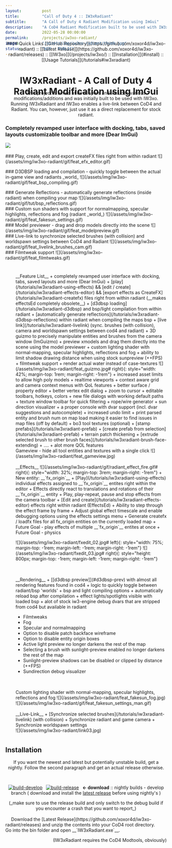 ```yaml
---
layout:         post
title:          "Call of Duty 4 :: IW3xRadiant"
subtitle:       "A Call of Duty 4 Radiant Modification using ImGui"
description:    "A CoD4 Radiant Modification built to be used with IW3xo. Live-Link between CoD4 and Radiant. ImGui UI, Brush/Camera synchronization, Effects, Filmtweaks, Fog, Reflections ..."
date:           2022-05-28 00:00:00
permalink:      /projects/iw3xo-radiant/
image:          "/assets/img/iw3xo-radiant/thumb.jpg"
status:         "WIP - PUBLIC"
---
```

<!-- overwrite header bg if defined -->
<script> var header_bg = "/assets/img/iw3xo-radiant/header.jpg"; </script>

<!-- tag for quick links so we do not show the nav -->
<a name="quicklink"></a>

<div align="center" style="margin-top: -4rem" markdown="1">
#### Quick Links
[[GitHub Repository]](https://github.com/xoxor4d/iw3xo-radiant) :: [[Latest Release]](https://github.com/xoxor4d/iw3xo-radiant/releases) :: [[IW3xo]](/projects/iw3xo/)  :: [[Installation]](#install) :: [[Usage Tutorials]](/tutorials#iw3xradiant)
</div>

<div class="padding-1l"></div>
<h1 align="center">IW3xRadiant - A Call of Duty 4 Radiant Modification using ImGui</h1>
<div align="center" style="margin-top: -2.5rem"><div class="seperator-75p"></div></div>
<div class="padding-1l" style="margin-bottom: -1.5rem"></div>

<p align="center">
This project is aimed at developers and includes various modifications/additions and was initially built to be used with IW3xo. <br>
Running IW3xRadiant and IW3xo enables a live-link between CoD4 and Radiant. You can, however, just use it as a direct replacement for stock radiant.
</p>

<div class="padding-2l"></div>

### Completely revamped user interface with docking, tabs, saved layouts customizable toolbar and more (Dear ImGui)
![](/assets/img/iw3xo-radiant/gif/feat_ui.gif) 

<div class="padding-1l"></div>
### Play, create, edit and export createFX files right from within radiant
![](/assets/img/iw3xo-radiant/gif/feat_efx_editor.gif) 

<a name="d3dbsp-prev"></a>
<div class="padding-1l"></div>
### D3DBSP loading and compilation - quickly toggle between the actual in-game view and radiants _world_
![](/assets/img/iw3xo-radiant/gif/feat_bsp_compiling.gif) 

<a name="d3dbsp-reflections"></a>
<div class="padding-1l"></div>
### Generate Reflections - automatically generate reflections (inside radiant) when compiling your map
![](/assets/img/iw3xo-radiant/gif/tut/bsp_reflections.gif) 

<div class="padding-1l"></div>
### Custom sun shaders with support for normalmapping, specular highlights, reflections and fog (radiant _world_)
![](/assets/img/iw3xo-radiant/gif/feat_fakesun_settings.gif) 

<div class="padding-1l"></div>
### Model previewer - drag and drop models directly into the scene
![](/assets/img/iw3xo-radiant/gif/feat_modelpreview.gif) 

<div class="padding-1l"></div>
### Live-link to synchronize selected brushes (with collision) and worldspawn settings between CoD4 and Radiant 
![](/assets/img/iw3xo-radiant/gif/feat_livelink_brushes_cam.gif) 

<div class="padding-1l"></div>
### Filmtweak support
![](/assets/img/iw3xo-radiant/gif/feat_filmtweaks.gif) 

<div class="padding-1l"></div>
<div align="center" style="margin-top: 2.5rem"><div class="seperator-100p"></div></div>

<div markdown="1" style="padding-left: 2rem">
__Feature List__
   + completely revamped user interface with docking, tabs, saved layouts and more (Dear ImGui)
   + [play](/tutorials/iw3xradiant-using-effects) && [edit / create](/tutorials/iw3xradiant-effects-editor) && [export effects as CreateFX](/tutorials/iw3xradiant-createfx) files right from within radiant (__makes effectsEd completely obsolete__)
   + [d3dbsp loading](/tutorials/iw3xradiant-d3dbsp) and bsp/light compilation from within radiant
   + [automatically generate reflections](/tutorials/iw3xradiant-d3dbsp-reflections) within radiant when compiling the maps bsp
   + [live link](/tutorials/iw3xradiant-livelink) (sync. brushes (with collision), camera and worldspawn settings between cod4 and radiant)   
   + 3D guizmo to precisely manipulate entities and brushes from the camera window (ImGuizmo)
   + preview xmodels and drag them directly into the scene using the model previewer
   + custom lighting shader with normal-mapping, specular highlights, reflections and fog
   + ability to limit shadow drawing distance when using stock sunpreview (++FPS)
   + filmtweak support
   + render actual water instead of case-textures
   ![](/assets/img/iw3xo-radiant/feat_guizmo.jpg# right){: style="width: 42%; margin-top: 1rem; margin-right: -1rem"}
   + increased asset limits to allow high poly models
   + realtime viewports
   + context aware grid and camera context menus with QoL features
   + better surface / property editor
   + better vertex edit dialog
   + zoom to cursor
   + editable toolbars, hotkeys, colors
   + new file dialogs with working default paths
   + texture window toolbar for quick filtering
   + rope/wire generator
   + sun direction visualizer
   + a proper console with dvar support (incl. dvar suggestions and autocomplete)
   + increased undo limit
   + print parsed entity and brush num on map load making it easier to find issues in map files (off by default)
   + bo3 tool textures (optional)
   + [stamp prefabs](/tutorials/iw3xradiant-prefab) 
   + [create prefab from selection](/tutorials/iw3xradiant-prefab) 
   + terrain patch thickening
   + [extrude selected brush to other brush faces](/tutorials/iw3xradiant-brush-face-extending) 
   + .... + alot more QOL features
   
<div class="padding-2l"></div>
Gameview - hide all tool entities and textures with a single click
![](/assets/img/iw3xo-radiant/feat_gameview.jpg) 

<br>
<br>
__Effects__
	![](/assets/img/iw3xo-radiant/gif/radiant_effect_fire.gif# right){: style="width: 32%; margin-top: 3rem; margin-right: -1rem"}
   + New entity: __`fx_origin`__
   + [Play](/tutorials/iw3xradiant-using-effects) individual effects assigned to __`fx_origin`__ entites right within the editor
   + Effects directly react to translations and rotations of their __`fx_origin`__ entity
   + Play, play-repeat, pause and stop effects from the camera toolbar
   + [Edit and create](/tutorials/iw3xradiant-effects-editor) effects right within radiant (EffectsEd)
   + Ability to step through the effect frame by frame
   + Adjust global effect timescale and enable debugging options using the effects settings menu
   + Generate createfx / loadfx files for all fx_origin entities on the currently loaded map
   + Future Goal - play effects of multiple __`fx_origin`__ entites at once
   + Future Goal - physics

<br>

![](/assets/img/iw3xo-radiant/fxedit_02.jpg# left){: style="width: 75%; margin-top: -1rem; margin-left: -1rem; margin-right: -1rem"}
![](/assets/img/iw3xo-radiant/fxedit_03.jpg# right){: style="height: 800px; margin-top: -1rem; margin-left: -1rem; margin-right: -1rem"}

<div class="padding-2l"></div>

<br>
<br>
__Rendering__
   + [[d3dbsp preview]](#d3dbsp-prev) with almost all rendering features found in cod4 
     + logic to quickly toggle between radiant/bsp 'worlds'
	 + bsp and light compiling options
	 + automatically reload bsp after compilation
	 + effect lights/spotlights visible with loaded bsp
	 + alot of stock iw3-engine debug dvars that are stripped from cod4 but available in radiant

   + Filmtweaks
   + Fog
   + Specular and normalmapping
   + Option to disable patch backface wireframe
   + Option to disable entity origin boxes
   + Active light preview no longer darkens the rest of the map
   + Selecting a brush with sunlight-preview enabled no longer darkens the rest of the map
   + Sunlight-preview shadows can be disabled or clipped by distance (++FPS)
   + Sundirection debug visualizer

<br>
<br>

<div class="padding-2l"></div>
Custom lighting shader with normal-mapping, specular highlights, reflections and fog
![](/assets/img/iw3xo-radiant/feat_fakesun_fog.jpg) 
<div class="padding-1l"></div>
![](/assets/img/iw3xo-radiant/gif/feat_fakesun_settings_man.gif) 

<br>
<br>
__Live-Link__
   + [Synchronize selected brushes](/tutorials/iw3xradiant-livelink) (with collision) 
   + Synchronize radiant and game camera
   + Synchronize worldspawn settings

<div class="padding-2l"></div>
![](/assets/img/iw3xo-radiant/link03.jpg) 
</div>


<div class="padding-1l"></div>
<div align="center" style="margin-top: 2.5rem; margin-bottom: 2.5rem"><div class="seperator-100p"></div></div>


<a name="install"></a>
## Installation

<div align="center" markdown="1">

If you want the newest and latest but potentially unstable build, get a nightly. Follow the second paragraph and get an actual release otherwise.

<br>

[![build-develop](https://img.shields.io/github/workflow/status/xoxor4d/iw3xo-radiant/Build-Debug/develop?logo=github&label=nightly-develop)](https://nightly.link/xoxor4d/iw3xo-radiant/workflows/build-debug/develop/Debug%20binaries.zip)&ensp;
[![build-release](https://img.shields.io/github/workflow/status/xoxor4d/iw3xo-radiant/Build-Release/develop?logo=github&label=nightly-release)](https://nightly.link/xoxor4d/iw3xo-radiant/workflows/build-release/develop/Release%20binaries.zip)&ensp;
__<- download__ :: nightly builds - develop branch ( download and install the [latest release](https://github.com/xoxor4d/iw3xo-radiant/releases) before using nightly's )  
<div class="padding-1l"></div>
(_make sure to use the release build and only switch to the debug build if you encounter a crash that you want to report_)
</div>

<br>
&ensp;&ensp; Download the [Latest Release](https://github.com/xoxor4d/iw3xo-radiant/releases) and unzip the contents into your CoD4 root directory.  
&ensp;&ensp; Go into the bin folder and open __`IW3xRadiant.exe`__. 
<p align="right">
	(IW3xRadiant requires the CoD4 Modtools, obviously)<br>
</p>

<div class="padding-1l"></div>
<div align="center" style="margin-top: 2.5rem; margin-bottom: 2.5rem"><div class="seperator-100p"></div></div>
